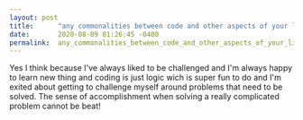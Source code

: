 ```yaml
---
layout: post
title:      "any commonalities between code and other aspects of your life?"
date:       2020-08-09 01:26:45 -0400
permalink:  any_commonalities_between_code_and_other_aspects_of_your_life
---
```



Yes I think because I've always liked to be challenged and I'm always happy to learn new thing and coding is just logic wich is super fun to do and I'm exited about getting to challenge myself around problems that need to be solved. The sense of accomplishment when solving a really complicated problem cannot be beat!
